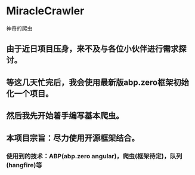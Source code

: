 # MiracleCrawler
神奇的爬虫

## 由于近日项目压身，来不及与各位小伙伴进行需求探讨。
## 等这几天忙完后，我会使用最新版abp.zero框架初始化一个项目。
## 然后我先开始着手编写基本爬虫。
## 本项目宗旨：尽力使用开源框架结合。

### 使用到的技术：ABP(abp.zero angular)，爬虫(框架待定)，队列(hangfire)等

